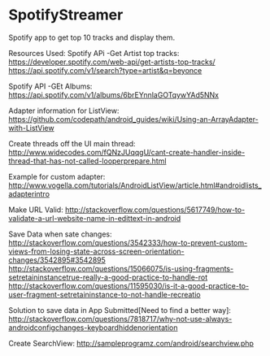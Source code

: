 # SpotifyStreamer
Spotify app to get top 10 tracks and display them.

Resources Used:
Spotify APi -Get Artist top tracks:
https://developer.spotify.com/web-api/get-artists-top-tracks/
https://api.spotify.com/v1/search?type=artist&q=beyonce

Spotify API -GEt Albums:
https://api.spotify.com/v1/albums/6brEYnnlaGOTqywYAd5NNx

Adapter information for ListView:
https://github.com/codepath/android_guides/wiki/Using-an-ArrayAdapter-with-ListView

Create threads off the UI main thread:
http://www.widecodes.com/fQNzJUqqgU/cant-create-handler-inside-thread-that-has-not-called-looperprepare.html

Example for custom adapter:
http://www.vogella.com/tutorials/AndroidListView/article.html#androidlists_adapterintro

Make URL Valid:
http://stackoverflow.com/questions/5617749/how-to-validate-a-url-website-name-in-edittext-in-android

Save Data when sate changes:
http://stackoverflow.com/questions/3542333/how-to-prevent-custom-views-from-losing-state-across-screen-orientation-changes/3542895#3542895
http://stackoverflow.com/questions/15066075/is-using-fragments-setretaininstancetrue-really-a-good-practice-to-handle-rot
http://stackoverflow.com/questions/11595030/is-it-a-good-practice-to-user-fragment-setretaininstance-to-not-handle-recreatio

Solution to save data in App Submitted[Need to find a better way]:
http://stackoverflow.com/questions/7818717/why-not-use-always-androidconfigchanges-keyboardhiddenorientation

Create SearchView: http://sampleprogramz.com/android/searchview.php
